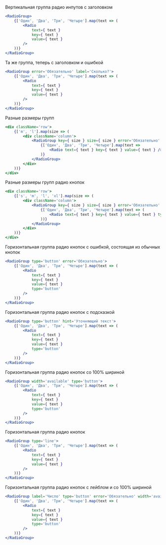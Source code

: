 Вертикальная группа радио инпутов с заголовком
```jsx
<RadioGroup>
    {['Один', 'Два', 'Три', 'Четыре'].map(text => (
        <Radio
            text={ text }
            key={ text }
            value={ text }
        />
    ))}
</RadioGroup>
```

Та же группа, теперь с заголовком и ошибкой
```jsx
<RadioGroup error='Обязательно' label='Сколько?'>
    {['Один', 'Два', 'Три', 'Четыре'].map(text => (
        <Radio
            text={ text }
            key={ text }
            value={ text }
        />
    ))}
</RadioGroup>
```

Разные размеры групп
```jsx
<div className='row'>
    {['m', 'l'].map(size => (
        <div className='column'>
            <RadioGroup key={ size } size={ size } error='Обязательно' label='Сколько?'>
                {['Один', 'Два', 'Три', 'Четыре'].map(text =>
                    <Radio text={ text } key={ text } value={ text } />
                )}
            </RadioGroup>
        </div>
    ))}
</div>
```

Разные размеры групп радио кнопок
```jsx
<div className='row'>
    {['s', 'm', 'l', 'xl'].map(size => (
        <div className='column'>
            <RadioGroup key={ size } size={ size } error='Обязательно' label='Сколько?'>
                {['Один', 'Два', 'Три', 'Четыре'].map(text => (
                    <Radio text={ text } key={ text } value={ text } type='button' />
                ))}
            </RadioGroup>
        </div>
    ))}
</div>
```

Горизонтальная группа радио кнопок с ошибкой, состоящая из обычных кнопок
```jsx
<RadioGroup type='button' error='Обязательно'>
    {['Один', 'Два', 'Три', 'Четыре'].map(text => (
        <Radio
            text={ text }
            key={ text }
            value={ text }
            type='button'
        />
    ))}
</RadioGroup>
```

Горизонтальная группа радио кнопок с подсказкой
```jsx
<RadioGroup type='button' hint='Уточняющий текст'>
    {['Один', 'Два', 'Три', 'Четыре'].map(text => (
        <Radio
            text={ text }
            key={ text }
            value={ text }
            type='button'
        />
    ))}
</RadioGroup>
```

Горизонтальная группа радио кнопок со 100% шириной
```jsx
<RadioGroup width='available' type='button'>
    {['Один', 'Два', 'Три', 'Четыре'].map(text => (
        <Radio
            text={ text }
            key={ text }
            value={ text }
            type='button'
        />
    ))}
</RadioGroup>
```

Горизонтальная группа радио кнопок
```jsx
<RadioGroup type='line'>
    {['Один', 'Два', 'Три', 'Четыре'].map(text => (
        <Radio
            text={ text }
            key={ text }
            value={ text }
        />
    ))}
</RadioGroup>
```

Горизонтальная группа радио кнопок с лейблом и со 100% шириной

```jsx
<RadioGroup label='Число' type='button' error='Обязательно' width='available'>
    {['Один', 'Два', 'Три', 'Четыре'].map(text => (
        <Radio
            text={ text }
            key={ text }
            value={ text }
            type='button'
        />
    ))}
</RadioGroup>
```
